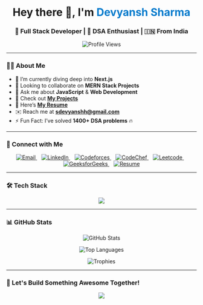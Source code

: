 <h1 align="center">Hey there 👋, I'm <span style="color:#007acc">Devyansh Sharma</span></h1>
<h3 align="center">🚀 Full Stack Developer | 🧠 DSA Enthusiast | 🇮🇳 From India</h3>

<p align="center">
  <img src="https://komarev.com/ghpvc/?username=devyansh-007&label=Profile%20views&color=0e75b6&style=flat" alt="Profile Views" />
</p>

---

### 🧑‍💻 About Me
- 🌱 I’m currently diving deep into **Next.js**  
- 👯 Looking to collaborate on **MERN Stack Projects**  
- 💬 Ask me about **JavaScript** & **Web Development**  
- 📂 Check out [**My Projects**](https://drive.google.com/file/d/1cKf-9rNvml7L6OJbIEpyJpZDWM08qsTP/view?usp=sharing)  
- 📄 Here’s [**My Resume**](https://drive.google.com/file/d/1cKf-9rNvml7L6OJbIEpyJpZDWM08qsTP/view?usp=sharing)  
- ✉️ Reach me at **sdevyanshh@gmail.com**  
- ⚡ Fun Fact: I’ve solved **1400+ DSA problems** 🔥
---

### 🤝 Connect with Me

<p align="center">
  <a href="mailto:sdevyanshh@gmail.com" target="_blank">
    <img src="https://img.shields.io/badge/Gmail-D14836?style=for-the-badge&logo=gmail&logoColor=white" alt="Email" />
  </a>&nbsp;&nbsp;
  
  <a href="https://www.linkedin.com/in/devyansh-sharma-aa2a95254/" target="_blank">
    <img src="https://img.shields.io/badge/LinkedIn-0A66C2?style=for-the-badge&logo=linkedin&logoColor=white" alt="LinkedIn" />
  </a>&nbsp;&nbsp;

  <a href="https://codeforces.com/profile/Bilbo" target="_blank">
    <img src="https://img.shields.io/badge/Codeforces-1F8ACB?style=for-the-badge&logo=codeforces&logoColor=white" alt="Codeforces" />
  </a>&nbsp;&nbsp;

  <a href="https://www.codechef.com/users/rragnarrr" target="_blank">
    <img src="https://img.shields.io/badge/CodeChef-5B4638?style=for-the-badge&logo=codechef&logoColor=white" alt="CodeChef" />
  </a>&nbsp;&nbsp;

  <a href="https://leetcode.com/u/BilboBaggin/" target="_blank">
    <img src="https://img.shields.io/badge/LeetCode-FFA116?style=for-the-badge&logo=leetcode&logoColor=white" alt="Leetcode" />
  </a>&nbsp;&nbsp;

  <a href="https://www.geeksforgeeks.org/user/devyanshstw2b/" target="_blank">
    <img src="https://img.shields.io/badge/GeeksforGeeks-14B968?style=for-the-badge&logo=geeksforgeeks&logoColor=white" alt="GeeksforGeeks" />
  </a>&nbsp;&nbsp;

  <a href="https://drive.google.com/file/d/1iLg7Q5crbSHiiwhgb2_rvv_NZLoPLvUq/view?usp=sharing" target="_blank">
    <img src="https://img.shields.io/badge/Resume-4285F4?style=for-the-badge&logo=googledrive&logoColor=white" alt="Resume" />
  </a>
</p>

---

### 🛠️ Tech Stack
<p align="center">
  <img src="https://skillicons.dev/icons?i=html,css,javascript,typescript,react,nextjs,nodejs,express,mongodb,mysql,postgres,python,cpp,git,github" />
</p>

---

### 📊 GitHub Stats
<p align="center">
  <img src="https://github-readme-stats.vercel.app/api?username=devyansh-007&show_icons=true&theme=react&locale=en" alt="GitHub Stats" />
</p>

<p align="center">
  <img src="https://github-readme-stats.vercel.app/api/top-langs/?username=devyansh-007&layout=compact&theme=react" alt="Top Languages" />
</p>

<p align="center">
  <img src="https://github-profile-trophy.vercel.app/?username=devyansh-007&theme=onestar&margin-w=15" alt="Trophies" />
</p>

---

### 🚀 Let's Build Something Awesome Together!
<p align="center">
  <img src="https://readme-typing-svg.demolab.com/?lines=Full+Stack+Developer;Open+Source+Contributor;1500%2B+DSA+Problems+Solved;React+%7C+Next.js+%7C+MongoDB&center=true&width=500&height=50" />
</p>

